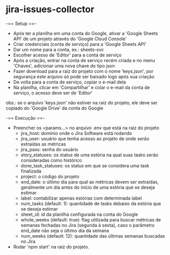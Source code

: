 # jira-issues-collector

-== Setup ==-
- Após ter a planilha em uma conta do Google, ativar a 'Google Sheets API' de um projeto através do 'Google Cloud Console'
- Criar credenciais (conta de serviço) para a 'Google Sheets API'
- Dar um nome para a conta, ex.: sheets-svc
- Escolher acesso de 'Editor' para a conta de serviço
- Após a criação, entrar na conta de serviço recém criada e no menu 'Chaves', adicionar uma nova chave do tipo json
- Fazer download para a raíz do projeto com o nome 'keys.json', por segurança este arquivo só pode ser baixado logo após sua criação
- De volta para a conta de serviço, copiar o e-mail dela
- Na planilha, clicar em 'Compartilhar' e colar o e-mail da conta de serviço, o acesso deve ser de 'Editor'

obs.: se o arquivo 'keys.json' não estiver na raíz do projeto, ele deve ser copiado do 'Google Drive' da conta do Google


-== Execução ==-
- Preencher os <params...> no arquivo .env que está na raiz do projeto
	- jira_host: domínio onde o Jira Software está rodando
	- jira_user: usuário que tenha acesso ao projeto de onde serão extraídas as métricas
	- jira_pass: senha do usuário
	- story_statuses: os status de uma estória na qual suas tasks serão consideradas como histórico
	- done_task_statuses: os status em que se considera uma task finalizada
	- project: o código do projeto
	- end_date: o último dia para qual as métricas devem ser extraídas, geralmente um dia antes do início de uma estória que se deseja estimar
	- label: contabilizar apenas estórias com determinada label
	- num_tasks (default: 1): quantidade de tasks debaixo da estória que se deseja estimar
	- sheet_id: id da planilha configurada na conta do Google
	- whole_weeks (default: true): flag utilizada para buscar métricas de semanas fechadas no Jira (segunda à sexta), caso o parâmetro end_date não seja o último dia da semana
	- num_weeks (default: 12): quantidade das últimas semanas buscadas no Jira
- Rodar 'npm start' na raíz do projeto.
